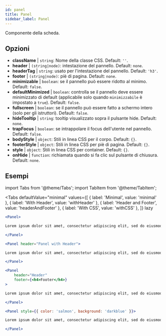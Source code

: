 ```yaml
---
id: panel 
title: Panel
sidebar_label: Panel
---
```


Componente della scheda.

## Opzioni

* __className__ | `string`: Nome della classe CSS. Default: `''`.
* __header__ | `(string|node)`: intestazione del pannello. Default: `none`.
* __headerTag__ | `string`: usato per l'intestazione del pannello. Default: `'h3'`.
* __footer__ | `(string|node)`: piè di pagina. Default: `none`.
* __minimizable__ | `boolean`: se il pannello può essere ridotto al minimo. Default: `false`.
* __defaultMinimized__ | `boolean`: controlla se il pannello deve essere minimizzato di default (applicabile solo quando `minimizzabile` è impostato a `true`). Default: `false`.
* __fullscreen__ | `boolean`: se il pannello può essere fatto a schermo intero (solo per gli istruttori). Default: `false`.
* __hideTooltip__ | `string`: tooltip visualizzato sopra il pulsante hide. Default: `none`.
* __trapFocus__ | `boolean`: se intrappolare il focus dell'utente nel pannello. Default: `false`.
* __bodyStyle__ | `object`: Stili in linea CSS per il corpo. Default: `{}`.
* __footerStyle__ | `object`: Stili in linea CSS per piè di pagina. Default: `{}`.
* __style__ | `object`: Stili in linea CSS per container. Default: `{}`.
* __onHide__ | `function`: richiamata quando si fa clic sul pulsante di chiusura. Default: `none`.


## Esempi

import Tabs from '@theme/Tabs';
import TabItem from '@theme/TabItem';

<Tabs
    defaultValue="minimal"
    values={[
        { label: 'Minimal', value: 'minimal' },
        { label: 'With Header', value: 'withHeader' },
        { label: 'Header and Footer', value: 'headerAndFooter' },
        { label: 'With CSS', value: 'withCSS' },
    ]}
    lazy
>

<TabItem value="minimal">

```jsx live
<Panel>

Lorem ipsum dolor sit amet, consectetur adipiscing elit, sed do eiusmod tempor incididunt ut labore et dolore magna aliqua. Ut enim ad minim veniam, quis nostrud exercitation ullamco laboris nisi ut aliquip ex ea commodo consequat. Duis aute irure dolor in reprehenderit in voluptate velit esse cillum dolore eu fugiat nulla pariatur. Excepteur sint occaecat cupidatat non proident, sunt in culpa qui officia deserunt mollit anim id est laborum.

</Panel>
```

</TabItem>

<TabItem value="withHeader">

```jsx live
<Panel header="Panel with Header">

Lorem ipsum dolor sit amet, consectetur adipiscing elit, sed do eiusmod tempor incididunt ut labore et dolore magna aliqua. Ut enim ad minim veniam, quis nostrud exercitation ullamco laboris nisi ut aliquip ex ea commodo consequat. Duis aute irure dolor in reprehenderit in voluptate velit esse cillum dolore eu fugiat nulla pariatur. Excepteur sint occaecat cupidatat non proident, sunt in culpa qui officia deserunt mollit anim id est laborum.

</Panel>
```

</TabItem>

<TabItem value="headerAndFooter">

```jsx live
<Panel 
    header="Header" 
    footer={<h4>Footer</h4>}
>

Lorem ipsum dolor sit amet, consectetur adipiscing elit, sed do eiusmod tempor incididunt ut labore et dolore magna aliqua. Ut enim ad minim veniam, quis nostrud exercitation ullamco laboris nisi ut aliquip ex ea commodo consequat. Duis aute irure dolor in reprehenderit in voluptate velit esse cillum dolore eu fugiat nulla pariatur. Excepteur sint occaecat cupidatat non proident, sunt in culpa qui officia deserunt mollit anim id est laborum.

</Panel>
```

</TabItem>

<TabItem value="withCSS">

```jsx live
<Panel style={{ color: 'salmon', background: 'darkblue' }}>

Lorem ipsum dolor sit amet, consectetur adipiscing elit, sed do eiusmod tempor incididunt ut labore et dolore magna aliqua. Ut enim ad minim veniam, quis nostrud exercitation ullamco laboris nisi ut aliquip ex ea commodo consequat. Duis aute irure dolor in reprehenderit in voluptate velit esse cillum dolore eu fugiat nulla pariatur. Excepteur sint occaecat cupidatat non proident, sunt in culpa qui officia deserunt mollit anim id est laborum.

</Panel>
```

</TabItem>

</Tabs>
